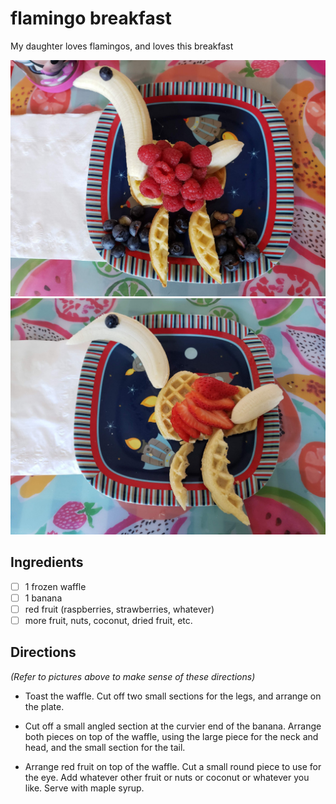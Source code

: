 # flamingo breakfast

My daughter loves flamingos, and loves this breakfast

<img src="/img/flamingo-breakfast-1.jpg?raw=true" alt="flamingo creation #1" width="512"/>
<img src="/img/flamingo-breakfast-2.jpg?raw=true" alt="flamingo creation #2" width="512"/>

## Ingredients

* [ ] 1 frozen waffle
* [ ] 1 banana
* [ ] red fruit (raspberries, strawberries, whatever)
* [ ] more fruit, nuts, coconut, dried fruit, etc.

## Directions

_(Refer to pictures above to make sense of these directions)_

* Toast the waffle. Cut off two small sections for the legs, and arrange on the plate.

* Cut off a small angled section at the curvier end of the banana. Arrange both pieces on top of the waffle, using the large piece for the neck and head, and the small section for the tail.

* Arrange red fruit on top of the waffle. Cut a small round piece to use for the eye. Add whatever other fruit or nuts or coconut or whatever you like. Serve with maple syrup.
